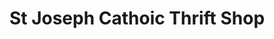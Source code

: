 ---
title: "St Joseph Cathoic Thrift Shop"
url: /bryson-city/st-joseph-cathoic-thrift-shop/
shop: charity
---